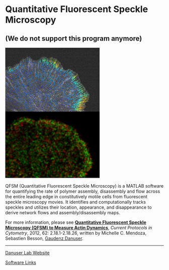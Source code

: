 # Quantitative Fluorescent Speckle Microscopy
## (We do not support this program anymore)

![Alt Text](QFSMpkg_img.jpg?raw=true)
                                        
QFSM (Quantitative Fluorescent Speckle Microscopy) is a MATLAB software for quantifying the rate of polymer assembly, disassembly and flow across the entire leading edge in constitutively motile cells from fluorescent speckle microscopy movies. It identifies and computationally tracks speckles and utilizes their location, appearance, and disappearance to derive network flows and assembly/disassembly maps.

For more information, please see [**Quantitative Fluorescent Speckle Microscopy (QFSM) to Measure Actin Dynamics**](https://doi.org/10.1002/0471142956.cy0218s62), *Current Protocols in Cytometry*, 2012, 62: 2.18.1-2.18.26, written by Michelle C. Mendoza,  Sebastien Besson, [Gaudenz Danuser](https://www.danuserlab-utsw.org/). 

----------------------
[Danuser Lab Website](https://www.danuserlab-utsw.org/)

[Software Links](https://github.com/DanuserLab/)
